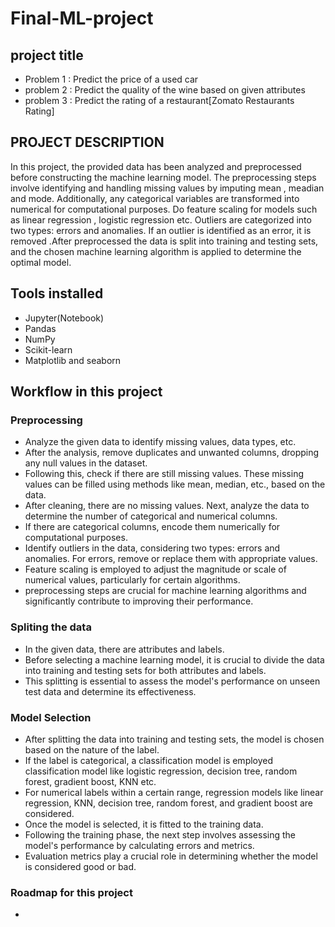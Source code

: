 # Final-ML-project
## project title
- Problem 1 : Predict the price of a used car 
- problem 2 : Predict the quality of the wine based on given attributes
- problem 3 : Predict the rating of a restaurant[Zomato Restaurants Rating]

##  PROJECT DESCRIPTION
In this project, the provided data has been analyzed and preprocessed before constructing the machine learning model. The preprocessing steps involve identifying and handling missing values by imputing mean , meadian and mode. Additionally, any categorical variables are transformed into numerical  for computational purposes. Do feature scaling for models such as linear regression , logistic regression etc. Outliers are categorized into two types: errors and anomalies. If an outlier is identified as an error, it is removed .After preprocessed the data is split into training and testing sets, and the chosen machine learning algorithm is applied to determine the optimal model.

## Tools installed
- Jupyter(Notebook)
- Pandas
- NumPy
- Scikit-learn
- Matplotlib and seaborn

## Workflow in this project
### Preprocessing
- Analyze the given data to identify missing values, data types, etc. 
- After the analysis, remove duplicates and unwanted columns, dropping any null values in the dataset. 
- Following this, check if there are still missing values. These missing values can be filled using methods    like mean, median, etc., based on the data.
- After cleaning, there are no missing values. Next, analyze the data to determine the number of categorical and numerical columns. 
- If there are categorical columns, encode them numerically for computational purposes.
- Identify outliers in the data, considering two types: errors and anomalies. For errors, remove or replace them with appropriate values.
- Feature scaling is employed to adjust the magnitude or scale of numerical values, particularly for certain algorithms.
- preprocessing steps are crucial for machine learning algorithms and significantly contribute to improving their performance.

### Spliting the data
- In the given data, there are attributes and labels. 
- Before selecting a machine learning model, it is crucial to divide the data into training and testing sets for both attributes and labels. 
- This splitting is essential to assess the model's performance on unseen test data and determine its effectiveness.

### Model Selection
- After splitting the data into training and testing sets, the model is chosen based on the nature of the label. 
- If the label is categorical, a classification model is employed classification model like logistic regression, decision tree, random forest, gradient boost, KNN etc. 
- For numerical labels within a certain range, regression models like linear regression, KNN, decision tree, random forest, and gradient boost are considered.
- Once the model is selected, it is fitted to the training data. 
- Following the training phase, the next step involves assessing the model's performance by calculating errors and metrics. 
- Evaluation metrics play a crucial role in determining whether the model is considered good or bad.

### Roadmap for this project
-